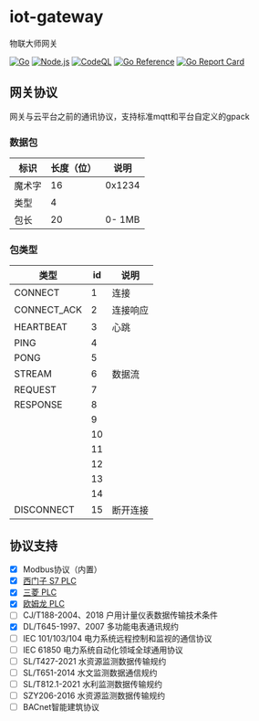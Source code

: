 # iot-gateway
物联大师网关

[![Go](https://github.com/zgwit/iot-gateway/actions/workflows/go.yml/badge.svg)](https://github.com/zgwit/iot-gateway/actions/workflows/go.yml)
[![Node.js](https://github.com/zgwit/iot-gateway/actions/workflows/node.js.yml/badge.svg)](https://github.com/zgwit/iot-gateway/actions/workflows/node.js.yml)
[![CodeQL](https://github.com/zgwit/iot-gateway/actions/workflows/codeql.yml/badge.svg)](https://github.com/zgwit/iot-gateway/actions/workflows/codeql.yml)
[![Go Reference](https://pkg.go.dev/badge/github.com/zgwit/iot-gateway.svg)](https://pkg.go.dev/github.com/zgwit/iot-gateway)
[![Go Report Card](https://goreportcard.com/badge/github.com/zgwit/iot-gateway)](https://goreportcard.com/report/github.com/zgwit/iot-gateway)


## 网关协议

网关与云平台之前的通讯协议，支持标准mqtt和平台自定义的gpack

### 数据包
| 标识 | 长度（位） | 说明 |
|----|----|----|
| 魔术字 | 16 | 0x1234 |
| 类型 | 4 | |
| 包长 | 20 | 0- 1MB |


### 包类型
| 类型 | id | 说明 |
|----|----|----|
| CONNECT | 1 | 连接 |
| CONNECT_ACK | 2 | 连接响应 |
| HEARTBEAT | 3 | 心跳 |
| PING | 4 | |
| PONG | 5 | |
| STREAM | 6 | 数据流 |
| REQUEST | 7 | |
| RESPONSE | 8 | |
|  | 9 | |
|  | 10 | |
|  | 11 | |
|  | 12 | |
|  | 13 | |
|  | 14 | |
| DISCONNECT | 15 | 断开连接 |


###





## 协议支持

- [x] Modbus协议（内置）
- [x] [西门子 S7 PLC](https://github.com/iot-master-contrib/s7)
- [x] [三菱 PLC](https://github.com/iot-master-contrib/melsec)
- [x] [欧姆龙 PLC](https://github.com/iot-gateway-contrib/fins)
- [ ] CJ/T188-2004、2018 户用计量仪表数据传输技术条件
- [x] DL/T645-1997、2007 多功能电表通讯规约
- [ ] IEC 101/103/104 电力系统远程控制和监视的通信协议
- [ ] IEC 61850 电力系统自动化领域全球通用协议
- [ ] SL/T427-2021 水资源监测数据传输规约
- [ ] SL/T651-2014 水文监测数据通信规约
- [ ] SL/T812.1-2021 水利监测数据传输规约
- [ ] SZY206-2016 水资源监测数据传输规约
- [ ] BACnet智能建筑协议
